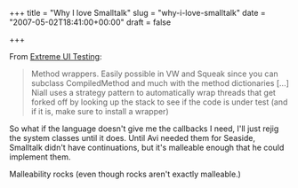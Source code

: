 +++
title = "Why I love Smalltalk"
slug = "why-i-love-smalltalk"
date = "2007-05-02T18:41:00+00:00"
draft = false

+++

From [Extreme UI Testing](http://www.cincomsmalltalk.com/blog/blogView?showComments=true&entry=3355580003):

> Method wrappers. Easily possible in VW and Squeak since you can subclass CompiledMethod and much with the method dictionaries \[...\] Niall uses a strategy pattern to automatically wrap threads that get forked off by looking up the stack to see if the code is under test (and if it is, make sure to install a wrapper)

So what if the language doesn't give me the callbacks I need, I'll just rejig the system classes until it does. Until Avi needed them for Seaside, Smalltalk didn't have continuations, but it's malleable enough that he could implement them.

Malleability rocks (even though rocks aren't exactly malleable.)
